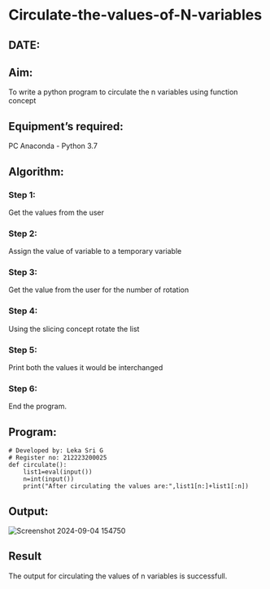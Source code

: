 # Circulate-the-values-of-N-variables
## DATE:
## Aim:
To write a python program to circulate the n variables using function concept
## Equipment’s required:
PC
Anaconda - Python 3.7
## Algorithm: 
### Step 1: 
 Get the values from the user
### Step 2:
 Assign the value of variable to a temporary variable
### Step 3: 
 Get the value from the user for the number of rotation
### Step 4: 
 Using the slicing concept rotate the list
### Step 5: 
 Print both the values it would be interchanged
### Step 6: 
 End the program.
## Program:
```
# Developed by: Leka Sri G
# Register no: 212223200025
def circulate():
    list1=eval(input())
    n=int(input())
    print("After circulating the values are:",list1[n:]+list1[:n])
```

## Output:
![Screenshot 2024-09-04 154750](https://github.com/user-attachments/assets/e51a536d-9f09-4416-b623-456890c014b6)



## Result
The output for circulating the values of n variables is successfull.

